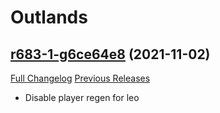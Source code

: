 # <DBM> Outlands

## [r683-1-g6ce64e8](https://github.com/DeadlyBossMods/DBM-BCVanilla/tree/6ce64e8592da80425bf08406067ba7ea8060832d) (2021-11-02)
[Full Changelog](https://github.com/DeadlyBossMods/DBM-BCVanilla/compare/r683...6ce64e8592da80425bf08406067ba7ea8060832d) [Previous Releases](https://github.com/DeadlyBossMods/DBM-BCVanilla/releases)

- Disable player regen for leo  
